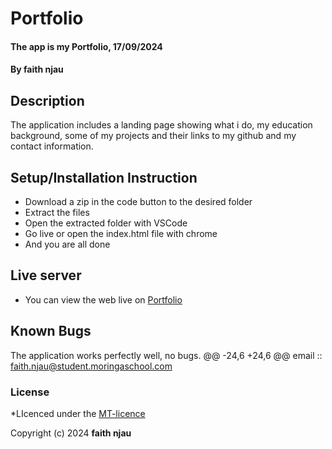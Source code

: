 # Portfolio
#### The app is my Portfolio, 17/09/2024
#### **By faith njau**
## Description
The application includes a  landing page showing what i do, my education background, some of my projects and their links to my github  and my contact information.

## Setup/Installation Instruction
* Download a zip in the code button to the desired folder
* Extract the files
* Open the extracted folder with VSCode
* Go live or open the index.html file with chrome
* And you are all done

## Live server
* You can view the web live on [Portfolio]( https://github.com/fay-ui/portfolio/blob/main/LICENSE)

## Known Bugs
The application works perfectly well, no bugs.
@@ -24,6 +24,6 @@
email :: faith.njau@student.moringaschool.com

### License
*LIcenced under the [MT-licence](https://github.com/fay-ui/portfolio/blob/main/LICENSE)


Copyright (c) 2024 **faith njau**